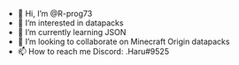 - 👋 Hi, I’m @R-prog73
- 👀 I’m interested in datapacks
- 🌱 I’m currently learning JSON
- 💞️ I’m looking to collaborate on Minecraft Origin datapacks
- 📫 How to reach me Discord: .Haru#9525

<!---
R-prog73/R-prog73 is a ✨ special ✨ repository because its `README.md` (this file) appears on your GitHub profile.
You can click the Preview link to take a look at your changes.
--->
